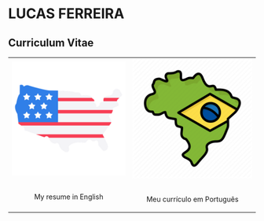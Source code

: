 # LUCAS FERREIRA

## Curriculum Vitae

<table>
  <tr>
    <td>
      <a href="english/README.md">
        <img src="images/usa.png" alt="English"/>
      </a>
      <br><br>
      <p align="center">My resume in English</p>
    </td>
    <!-- <td>
      <a href="french/README.md">
        <img src="images/france.png" alt="French" style="width: 120px; height: auto"/>
      </a>
      <br><br>
      <p style="text-align: center;">Mon CV en Français</p>
    </td> -->
    <td>
      <a href="portuguese/README.md">
        <img src="images/brazil.png" alt="Portuguese"/>
      </a>
      <br><br>
      <p align="center">Meu currículo em Português</p>
    </td>
  </tr>
</table>

